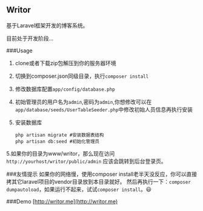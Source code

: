 ## Writor

基于Laravel框架开发的博客系统。

目前处于开发阶段...

###Usage
1. clone或者下载zip包解压到你的服务器环境
2. 切换到composer.json同级目录，执行`composer install`
3. 修改数据库配置`app/config/database.php`
4. 初始管理员的用户名为`admin`,密码为`admin`,你想修改可以在`app/database/seeds/UserTableSeeder.php`中修改初始人员信息再执行安装
4. 安装数据库

    ```
    php artisan migrate #安装数据表结构
    php artisan db:seed #初始化管理员
    ```

5.如果你的目录为www/writor，那么现在访问`http://yourhost/writor/public/admin` 应该会跳转到后台登录页。

###友情提示
如果你的网络慢，使用composer install老半天没反应，你可以直接拷其它laravel项目的vendor目录放到本目录就好。
然后再执行一下：`composer dumpautoload`，如果运行不起来，试试`composer install`。:smiley:

###Demo
[http://writor.me](http://writor.me)
